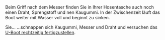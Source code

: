 Beim Griff nach dem Messer finden Sie in Ihrer Hosentasche auch noch einen Draht, Sprengstoff und nen Kaugummi.
In der Zwischenzeit läuft das Boot weiter mit Wasser voll und beginnt zu sinken.

Sie...
...schnappen sich Kaugummi, Messer und Draht und versuchen das [U-Boot rechtzeitig fertigzustellen](../build-uboot/uboot2.md).